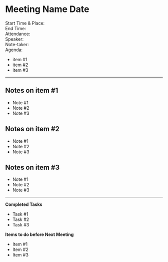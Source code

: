 # Meeting Name Date
Start Time & Place: <br/>
End Time: <br/>
Attendance: <br/>
Speaker: <br/>
Note-taker: <br/>
Agenda: <br/>
- item #1
- item #2
- item #3
---
## Notes on item #1
- Note #1
- Note #2
- Note #3

## Notes on item #2
- Note #1
- Note #2
- Note #3

## Notes on item #3
- Note #1
- Note #2
- Note #3
---
**Completed Tasks** 
- Task #1
- Task #2
- Task #3

**Items to do before Next Meeting**
- Item #1
- Item #2
- Item #3

